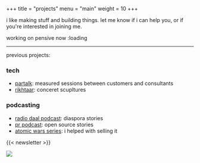 +++
title = "projects"
menu = "main"
weight = 10
+++

i like making stuff and building things. let me know if i can help you, or if you're interested in joining me.

working on pensive now :loading

---

previous projects:

### tech
- [partalk](https://github.com/arashThr/partalk/): measured sessions between customers and consultants
- [rikhtaar](http://rikhtaar.ir/): conceret scupltures

### podcasting
- [radio daal podcast](https://radiodaal.ir/): diaspora stories
- [pr podcast](https://arashthr.github.io/prpodcast-website/): open source stories
- [atomic wars series](https://soundcloud.com/atomicwarseries): i helped with selling it


{{< newsletter >}}


![](/images/daal.jpg)
